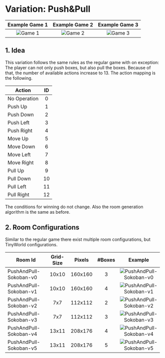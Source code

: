 # Variation: Push&Pull

| Example Game 1 | Example Game 2 | Example Game 3 |
| :---: | :---: | :---: 
| ![Game 1](/docs/Animations/pushAndPull_solved_0.gif?raw=true) | ![Game 2](/docs/Animations/pushAndPull_solved_1.gif?raw=true) | ![Game 3](/docs/Animations/pushAndPull_solved_2.gif?raw=true) |


## 1. Idea
This variation follows the same rules as the regular game with on exception: 
The player can not only push boxes, but also pull the boxes. 
Because of that, the number of available actions increase to 13. The action mapping is the following.

 
 | Action       | ID    | 
 | --------     | :---: | 
 | No Operation |  0    | 
 | Push Up      |  1    |  
 | Push Down    |  2    | 
 | Push Left    |  3    |   
 | Push Right   |  4    |   
 | Move Up      |  5    |
 | Move Down    |  6    |
 | Move Left    |  7    |
 | Move Right   |  8    |
 | Pull Up      |  9    |
 | Pull Down    |  10   |
 | Pull Left    |  11   |
 | Pull Right   |  12   |

The conditions for winning do not change. Also the room generation algorithm is the same as before.

## 2. Room Configurations
Similar to the regular game there exist multiple room configurations, but TinyWorld configurations.

| Room Id | Grid-Size | Pixels | #Boxes | Example | 
| ---     | :---:      | :---: | :---:   | :---: | 
| PushAndPull-Sokoban-v0 | 10x10 | 160x160 | 3 | ![PushAndPull-Sokoban-v0](/docs/rooms/Sokoban-v0.png)  | 
| PushAndPull-Sokoban-v1 | 10x10 | 160x160 | 4 | ![PushAndPull-Sokoban-v1](/docs/rooms/Sokoban-v1.png)   | 
| PushAndPull-Sokoban-v2 | 7x7 | 112x112 | 2 | ![PushAndPull-Sokoban-v2](/docs/rooms/Sokoban-small-v0.png)  |
| PushAndPull-Sokoban-v3 | 7x7 | 112x112 | 3 | ![PushAndPull-Sokoban-v3](/docs/rooms/Sokoban-small-v1.png)  |
| PushAndPull-Sokoban-v4 | 13x11 | 208x176 | 4 | ![PushAndPull-Sokoban-v4](/docs/rooms/Sokoban-large-v0.png)  |
| PushAndPull-Sokoban-v5 | 13x11 | 208x176 | 5 | ![PushAndPull-Sokoban-v5](/docs/rooms/Sokoban-large-v1.png)  |


